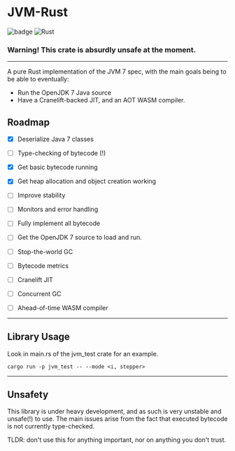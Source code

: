 # JVM-Rust

![badge](https://img.shields.io/badge/version-0.1.0-f39f37) ![Rust](https://github.com/Birbe/jvm/workflows/Rust/badge.svg)

### Warning! This crate is absurdly unsafe at the moment.

___

A pure Rust implementation of the JVM 7 spec, with the main goals being to be able to eventually:

- Run the OpenJDK 7 Java source
- Have a Cranelift-backed JIT, and an AOT WASM compiler.

## Roadmap

- [x] Deserialize Java 7 classes
- [ ] Type-checking of bytecode (!)


- [x] Get basic bytecode running
- [x] Get heap allocation and object creation working
- [ ] Improve stability
- [ ] Monitors and error handling
- [ ] Fully implement all bytecode
- [ ] Get the OpenJDK 7 source to load and run.
- [ ] Stop-the-world GC
- [ ] Bytecode metrics
- [ ] Cranelift JIT
- [ ] Concurrent GC
- [ ] Ahead-of-time WASM compiler

---

## Library Usage

Look in main.rs of the jvm_test crate for an example.

```
cargo run -p jvm_test -- --mode <i, stepper>
```

---

## Unsafety

This library is under heavy development, and as such is very unstable and unsafe(!) to use. The main issues arise from
the fact that executed bytecode is not currently type-checked.

TLDR: don't use this for anything important, nor on anything you don't trust.